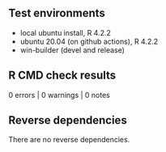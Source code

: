 ## Test environments
* local ubuntu install, R 4.2.2
* ubuntu 20.04 (on github actions), R 4.2.2
* win-builder (devel and release)

## R CMD check results

0 errors | 0 warnings | 0 notes

## Reverse dependencies

There are no reverse dependencies.
